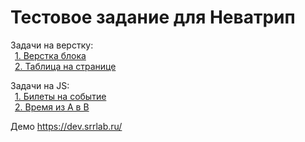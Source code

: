 # Тестовое задание для Неватрип

Задачи на верстку:  
    &ensp;[1. Верстка блока](https://github.com/rus-sharafiev/nevatrip-test-tasks/tree/master/build/first/1)  
    &ensp;[2. Таблица на странице](https://github.com/rus-sharafiev/nevatrip-test-tasks/tree/master/build/first/2)

Задачи на JS:  
    &ensp;[1. Билеты на событие]()  
    &ensp;[2. Время из A в B]()

Демо https://dev.srrlab.ru/

